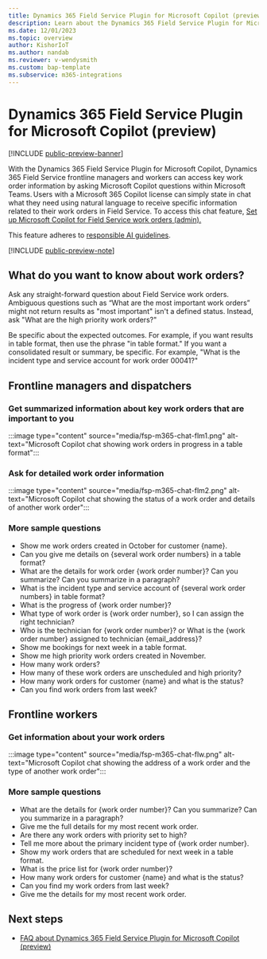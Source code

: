 ```yaml
---
title: Dynamics 365 Field Service Plugin for Microsoft Copilot (preview)
description: Learn about the Dynamics 365 Field Service Plugin for Microsoft Copilot including the types of questions you can ask.
ms.date: 12/01/2023
ms.topic: overview
author: KishorIoT
ms.author: nandab
ms.reviewer: v-wendysmith
ms.custom: bap-template
ms.subservice: m365-integrations
---
```


# Dynamics 365 Field Service Plugin for Microsoft Copilot (preview)

[!INCLUDE [public-preview-banner](../includes/public-preview-banner.md)]

With the Dynamics 365 Field Service Plugin for Microsoft Copilot, Dynamics 365 Field Service frontline managers and workers can access key work order information by asking Microsoft Copilot questions within Microsoft Teams. Users with a Microsoft 365 Copilot license can simply state in chat what they need using natural language to receive specific information related to their work orders in Field Service. To access this chat feature, [Set up Microsoft Copilot for Field Service work orders (admin).](flw-copilot-setup.md)

This feature adheres to [responsible AI guidelines](faqs-m365-chat.md).

[!INCLUDE [public-preview-note](../includes/public-preview-note.md)]

## What do you want to know about work orders?

Ask any straight-forward question about Field Service work orders. Ambiguous questions such as “What are the most important work orders” might not return results as "most important" isn't a defined status. Instead, ask "What are the high priority work orders?"

Be specific about the expected outcomes. For example, if you want results in table format, then use the phrase "in table format." If you want a consolidated result or summary, be specific. For example, "What is the incident type and service account for work order 00041?"

## Frontline managers and dispatchers

### Get summarized information about key work orders that are important to you

   :::image type="content" source="media/fsp-m365-chat-flm1.png" alt-text="Microsoft Copilot chat showing work orders in progress in a table format":::

### Ask for detailed work order information

   :::image type="content" source="media/fsp-m365-chat-flm2.png" alt-text="Microsoft Copilot chat showing the status of a work order and details of another work order":::

### More sample questions

- Show me work orders created in October for customer {name}.
- Can you give me details on {several work order numbers} in a table format?
- What are the details for work order {work order number}? Can you summarize? Can you summarize in a paragraph?
- What is the incident type and service account of {several work order numbers} in table format?
- What is the progress of {work order number}?
- What type of work order is {work order number}, so I can assign the right technician?
- Who is the technician for {work order number}? or What is the {work order number} assigned to technician {email_address}?
- Show me bookings for next week in a table format.
- Show me high priority work orders created in November.
- How many work orders?
- How many of these work orders are unscheduled and high priority?
- How many work orders for customer {name} and what is the status?
- Can you find work orders from last week?

## Frontline workers

### Get information about your work orders

   :::image type="content" source="media/fsp-m365-chat-flw.png" alt-text="Microsoft Copilot chat showing the address of a work order and the type of another work order":::

### More sample questions

- What are the details for {work order number}? Can you summarize? Can you summarize in a paragraph?
- Give me the full details for my most recent work order.
- Are there any work orders with priority set to high?
- Tell me more about the primary incident type of {work order number}.
- Show my work orders that are scheduled for next week in a table format.
- What is the price list for {work order number}?
- How many work orders for customer {name} and what is the status?
- Can you find my work orders from last week?
- Give me the details for my most recent work order.

## Next steps

- [FAQ about Dynamics 365 Field Service Plugin for Microsoft Copilot (preview)](faqs-m365-chat.md)